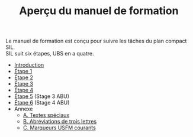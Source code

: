 ﻿---
title: Aperçu du manuel de formation
sidebar_position: 1
---

Le manuel de formation est conçu pour suivre les tâches du plan compact SIL.   
SIL suit six étapes, UBS en a quatre.

-  [Introduction](Intro/1.Intro.md)
-  [Étape 1](Stage-1)
-  [Étape 2](Stage-2)
-  [Étape 3](Stage-3)
-  [Étape 4](Stage-4)
-  [Étape 5](Stage-5) (Stage 3 ABU)
-  [Étape 6](Stage-6) (Stage 4 ABU)
- Annexe
   - [A. Textes spéciaux](Appendix/A.st)
   - [B. Abréviations de trois lettres](Appendix/B.3l)
   - [C. Marqueurs USFM courants](Appendix/C.USFM.md)